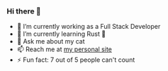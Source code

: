 ### Hi there 👋
- 🔭 I’m currently working as a Full Stack Developer
- 🌱 I’m currently learning Rust 🦀
- 💬 Ask me about my cat
- 📫 Reach me at [my personal site](https://pablunsky.gitlab.io)
- ⚡ Fun fact: 7 out of 5 people can't count

